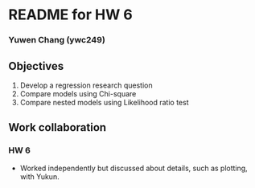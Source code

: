 # README for HW 6

### Yuwen Chang (ywc249)

## Objectives
1. Develop a regression research question
2. Compare models using Chi-square
3. Compare nested models using Likelihood ratio test

## Work collaboration
### HW 6
- Worked independently but discussed about details, such as plotting, with Yukun.